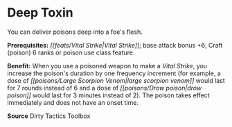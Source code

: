 ﻿---
cssclass: [feats]

---
# Deep Toxin

You can deliver poisons deep into a foe's flesh.

**Prerequisites:** _[[feats/Vital Strike|Vital Strike]]_; base attack bonus +6; Craft (poison) 6 ranks or poison use class feature.

**Benefit:** When you use a poisoned weapon to make a _Vital Strike_, you increase the poison's duration by one frequency increment (for example, a dose of _[[poisons/Large Scorpion Venom|large scorpion venom]]_ would last for 7 rounds instead of 6 and a dose of _[[poisons/Drow poison|drow poison]]_ would last for 3 minutes instead of 2). The poison takes effect immediately and does not have an onset time.

**Source** Dirty Tactics Toolbox